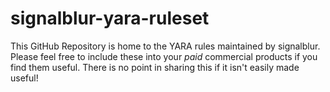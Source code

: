 # signalblur-yara-ruleset
This GitHub Repository is home to the YARA rules maintained by signalblur. Please feel free to include these into your *paid* commercial products if you find them useful. There is no point in sharing this if it isn't easily made useful!

